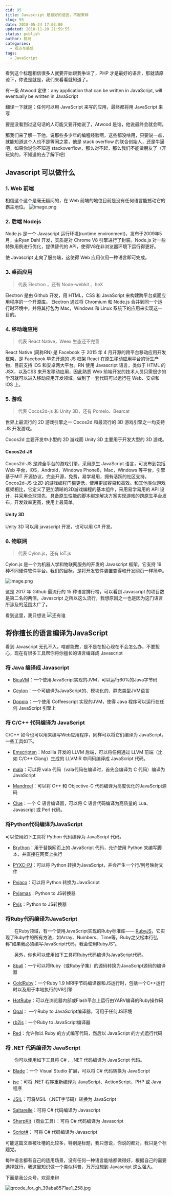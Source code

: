 ```yaml
---
cid: 95
title: Javascript 是最好的语言，不服来辩
slug: 95
date: 2018-05-24 17:03:00
updated: 2018-11-20 21:59:55
status: publish
author: 桃翁
categories: 
  - 观点与感想
tags: 
  - JavaScript
---
```



看到这个标题相信很多人就要开始跟我争论了，PHP 才是最好的语言，那就请原谅下，你说是就是，我们来看看就知道了。

有一条 Atwood 定律：any application that can be written in JavaScript, will eventually be written in JavaScript

翻译一下就是：任何可以用 JavaScript 来写的应用，最终都将用 JavaScript 来写

要是没看到过这句话的人可能又要开始说了，Atwood 是谁，他说最终会就会啊。

那我们来了解一下他，说那些多少年的编程经验啊，这些都没啥用，只要说一点，就能知道这个人也不是等闲之辈，他是 stack overflow 的联合创始人，还是牛逼吧，如果你说你不知道 stackoverflow，那么对不起，那么我们不能做朋友了（开玩笑的，不知道的去了解下吧）

## Javascript 可以做什么
### 1.  Web 前端
相信这个这个是毫无疑问的，在 Web 前端的地位目前是没有任何语言能撼动它的霸主地位。
![image.png](https://upload-images.jianshu.io/upload_images/2974893-fd552485a3ae95dc.png?imageMogr2/auto-orient/strip%7CimageView2/2/w/1240)

### 2. 后端 Nodejs
Node.js 是一个 Javascript 运行环境(runtime environment)，发布于2009年5月，由Ryan Dahl 开发，实质是对 Chrome V8 引擎进行了封装。Node.js 对一些特殊用例进行优化，提供替代的 API，使得V8在非浏览器环境下运行得更好。

使 Javascript 走向了服务端，这使得 Web 应用仅用一种语言即可完成。

### 3. 桌面应用
> 代表 Electron ，还有 Node-webkit 、heX

Electron 是由 Github 开发，用 HTML，CSS 和 JavaScript 来构建跨平台桌面应用程序的一个开源库。 Electron 通过将 Chromium  和 Node.js 合并到同一个运行时环境中，并将其打包为 Mac，Windows 和 Linux 系统下的应用来实现这一目的。

### 4. 移动端应用
> 代表 React Native，Weex 生态还不完善

React Native (简称RN) 是 Facebook 于 2015 年 4 月开源的跨平台移动应用开发框架，是 Facebook 早先开源的 JS 框架 React 在原生移动应用平台的衍生产物，目前支持 iOS 和安卓两大平台。RN 使用 Javascript 语言，类似于 HTML 的 JSX，以及CSS 来开发移动应用，因此熟悉 Web 前端开发的技术人员只需很少的学习就可以进入移动应用开发领域。做到了一套代码可以运行在 Web、安卓和 IOS 上。

### 5. 游戏
> 代表 Cocos2d-js 和 Unity 3D，还有 Pomelo、Bearcat

世界上最流行的 2D 游戏引擎之一 Cocos2d 和最流行的 3D 游戏引擎之一均支持 JS 开发游戏。

Cocos2d 主要开发中小型的 2D 游戏而 Unity 3D 主要用于开发大型的 3D 游戏。

#### Cocos2d-JS
Cocos2d-JS 是跨全平台的游戏引擎，采用原生 JavaScript 语言，可发布到包括 Web 平台，iOS，Android，Windows Phone8，Mac，Windows 等平台，引擎基于MIT 开源协议，完全开源，免费，易学易用，拥有活跃的社区支持。Cocos2d-JS 让2D 的游戏编程门槛更低，使用更加容易和高效。和其他类似游戏框架相比，它定义了更加清晰的2D游戏编程的基本组件，采用易学易用的 API 设计，并采用全球领先、具备原生性能的脚本绑定解决方案实现游戏的跨原生平台发布，开发效率更高，使用上最简单。

#### Unity 3D

Unity 3D 可以用 javascript 开发，也可以用 C# 开发。

### 6. 物联网 
> 代表 Cylon.js，还有 IoT.js

Cylon.js 是一个为机器人学和物联网服务的开发的 Javascript 框架。它支持 19 种不同硬件软件平台。我们的目标，是将开发软件装置变得和开发网页一样简单。

![image.png](https://upload-images.jianshu.io/upload_images/2974893-dbf8fa842d9274a8.png?imageMogr2/auto-orient/strip%7CimageView2/2/w/1240)

这是 2017 年 Github 最流行的 15 种语言排行榜，可以看到 Javascript 的项目数是第二名的两倍，Javascript 之所以这么流行，我想原因之一也是因为这门语言所涉及的范围太广了。

看到这里，我只想说
![还有谁](https://upload-images.jianshu.io/upload_images/2974893-ef43bb322c79a3bd.png?imageMogr2/auto-orient/strip%7CimageView2/2/w/1240)

## 将你擅长的语言编译为JavaScript
看到 Javascript 无孔不入，啥都能做，是不是在担心现在不会怎么办，不要担心，现在有很多工具帮你将你擅长的语言编译成 Javascript

### 将 Java 编译成 Javascript
*   [BicaVM](https://github.com/nurv/BicaVM)：一个使用JavaScript实现的JVM，可以运行60%的Java字节码

*   [Ceylon](http://ceylon-lang.org/)：一个可编译为JavaScript的、模块化的、静态类型JVM语言

*   [Doppio](http://int3.github.com/doppio/about.html)：一个使用 Coffeescript 实现的JVM，使得 Java 程序可以运行在任何 JavaScript 引擎上
### 将 C/C++ 代码编译为 JavaScript
C/C++ 如今也可以用来编写Web应用程序，同样可以将它们编译为 JavaScript。一些工具如下。

*   [Emscripten](http://www.emscripten.org/)：Mozilla 开发的 LLVM 后端，可以将任何通过 LLVM 前端（比如 C/C++ Clang）生成的 LLVMIR 中间码编译成 JavaScript 代码。

*   [mala](http://lethalman.hostei.com/maja/index.html)：可以将 vala 代码（vala代码在编译时，首先会编译为 C 代码）编译为 JavaScript

*   [Mandreel](http://www.mandreel.com/)：可以将 C++ 和 Objective-C 代码编译为高度优化的JavaScript源码

*   [Clue](http://cluecc.sourceforge.net/)：一个 C 语言编译器，可以将 C 语言代码编译为高质量的 Lua、Javascript 或 Perl 代码。

### 将Python代码编译为JavaScript
可以使用如下工具将 Python 代码编译为 JavaScript 代码。

*   [Brython](http://brython.info/index_en.html)：用于替换网页上的 JavaScript 代码，允许使用 Python 来编写脚本，并直接在网页上执行

*   [PYXC-PJ](https://github.com/andrewschaaf/pyxc-pj)：可以将 Python 转换为JavaScript，并会产生一个行/列号映射文件

*   [Pyjaco](http://pyjaco.org/demo)：可以将 Python 转换为 JavaScript

*   [Pyjamas](http://pyjs.org/)：Python to JS转换器

*   [Pyjs](https://github.com/anandology/pyjs)：Python to JS转换器

### 将Ruby代码编译为JavaScript

　　在Ruby领域，有一个使用JavaScript实现的Ruby标准库—— [RubyJS](http://rubyjs.org/index.html)，它实现了Ruby中的所有方法，如Array、Numbers、Time等。Ruby之父松本行弘称“如果我必须编写JavaScript代码，我会使用RubyJS”。

　　另外，你也可以使用如下工具将Ruby代码编译为JavaScript代码。

*   [8ball](https://github.com/mattknox/8ball)：一个可以将Ruby（或Ruby子集）的源码转换为JavaScript源码的编译器

*   [ColdRuby](https://github.com/whitequark/coldruby)：一个Ruby 1.9 MRI字节码编译器和JS运行时，包括一个C++运行时以及用于本地执行的V8引擎

*   [HotRuby](http://hotruby.yukoba.jp/)：可以在浏览器内部或Flash平台上运行由YARV编译的Ruby操作码

*   [Opal](http://opalrb.org/)： 一个Ruby to JavaScript编译器，可用于任何JS环境

*   [rb2js](http://rb2js.rubyforge.org/)：一个Ruby to JavaScript编译器

*   [Red](https://github.com/jessesielaff/red)：允许你以 Ruby 的方式编写代码，然后以 JavaScript 的方式运行代码
### 将 .NET 代码编译为 JavaScript

　　你可以使用如下工具将 C# 、.NET 代码编译为 JavaScript 代码。

*   [Blade](https://github.com/vannatech/blade)：一个 Visual Studio 扩展，可以将 C# 代码转换为 JavaScript

*   [jsc](http://jsc.sourceforge.net/)：可将 .NET 程序重新编译为 JavaScript、ActionScript、PHP 或 Java 程序

*   [JSIL](https://github.com/kevingadd/JSIL)：可将MSIL（.NET字节码）转换为 JavaScript

*   [Saltarelle](http://www.saltarelle-compiler.com/)：可将 C# 代码编译为 Javascript

*   [SharpKit](http://sharpkit.net/)（商业工具）：可将 C# 代码编译为 Javascript

*   [Script#](http://projects.nikhilk.net/ScriptSharp)： 可将 C# 代码编译为 Javascript

可能这篇文章被吐槽的比较多，特别是标题，我只想说，你说的都对，我只是个标题党。

每种语言都有自己的适用场景，没有任何一种语言能啥都做得好，根据自己的需要选择就行，我这里知识做一个类似科普，万万没想到 Javascript 这么强大。

下面是我公众号，欢迎来辩

![qrcode_for_gh_39aba8571ae1_258.jpg](http://www.taoweng.site/usr/uploads/2018/08-2153731188.jpg)